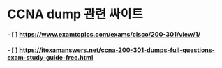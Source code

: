 # CCNA dump 관련 싸이트
#### - [ ] https://www.examtopics.com/exams/cisco/200-301/view/1/
#### - [ ] https://itexamanswers.net/ccna-200-301-dumps-full-questions-exam-study-guide-free.html


 
